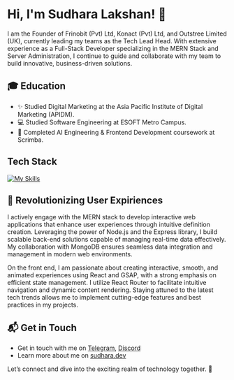 # Hi, I'm Sudhara Lakshan! 👋

I am the Founder of Frinobit (Pvt) Ltd, Konact (Pvt) Ltd, and Outstree Limited (UK), currently leading my teams as the Tech Lead Head. With extensive experience as a Full-Stack Developer specializing in the MERN Stack and Server Administration, I continue to guide and collaborate with my team to build innovative, business-driven solutions.

## 🎓 Education

- ✨ Studied Digital Marketing at the Asia Pacific Institute of Digital Marketing (APIDM).
- 💻 Studied Software Engineering at ESOFT Metro Campus.
- 🤖 Completed AI Engineering & Frontend Development coursework at Scrimba.


## Tech Stack
[![My Skills](https://skillicons.dev/icons?i=nodejs,react,mongodb,tailwind,express,vue,figma,js,html,css,jquery,php,wordpress,ubuntu,aws)](https://skillicons.dev)

## 🚀 Revolutionizing User Expiriences

I actively engage with the MERN stack to develop interactive web applications that enhance user experiences through intuitive definition creation. Leveraging the power of Node.js and the Express library, I build scalable back-end solutions capable of managing real-time data effectively. My collaboration with MongoDB ensures seamless data integration and management in modern web environments.

On the front end, I am passionate about creating interactive, smooth, and animated experiences using React and GSAP, with a strong emphasis on efficient state management. I utilize React Router to facilitate intuitive navigation and dynamic content rendering. Staying attuned to the latest tech trends allows me to implement cutting-edge features and best practices in my projects.


## 📬 Get in Touch

- Get in touch with me on [Telegram](https://t.me/sudharadev), [Discord](https://discordapp.com/users/sudharadev)
- Learn more about me on [sudhara.dev](https://sudhara.dev)

Let’s connect and dive into the exciting realm of technology together. 🚀
